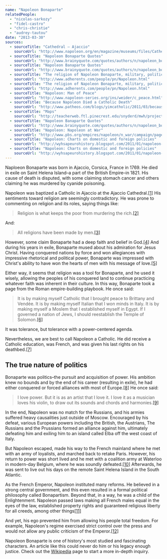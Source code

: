 ```yaml
---
name: "Napoleon Bonaparte"
relatedPeople:
  - "nicolas-sarkozy"
  - "fidel-castro"
  - "chris-christie"
  - "audrey-tautou"
date: "2013-03-30"
sources:
  - sourceTitle: "Cathedral – Ajaccio"
    sourceUrl: "http://www.napoleon.org/en/magazine/museums/files/Cathedral-Ajaccio.asp"
  - sourceTitle: "Napoleon Bonaparte Quotes"
    sourceUrl: "http://www.brainyquote.com/quotes/authors/n/napoleon_bonaparte.html?vm=l"
  - sourceTitle: "Napoleon Banaparte Quotes"
    sourceUrl: "http://www.brainyquote.com/quotes/authors/n/napoleon_bonaparte_2.html?vm=l"
  - sourceTitle: "The religion of Napoleon Bonaparte, military, political leader"
    sourceUrl: "http://www.adherents.com/people/pn/Napoleon.html"
  - sourceTitle: "The religion of Napoleon Bonaparte, military, political leader"
    sourceUrl: "http://www.adherents.com/people/pn/Napoleon.html"
  - sourceTitle: "Napoleon: Man of Peace"
    sourceUrl: "http://www.napoleon-series.org/ins/weider/c_peace.html"
  - sourceTitle: "Because Napoleon Died a Catholic Death"
    sourceUrl: "http://www.patheos.com/blogs/yimcatholic/2011/03/because-napoleon-died-a-catholic-death.html"
  - sourceTitle: "Maps"
    sourceUrl: "http://teacherweb.ftl.pinecrest.edu/snyderd/mwh/projects/cov/maps.htm"
  - sourceTitle: "Napoleon Banaparte Quotes"
    sourceUrl: "http://www.brainyquote.com/quotes/authors/n/napoleon_bonaparte_2.html?vm=l"
  - sourceTitle: "Napoleon: Napoleon at War"
    sourceUrl: "http://www.pbs.org/empires/napoleon/n_war/campaign/page_14.html"
  - sourceTitle: "Napoleon: Charts on domestic and foreign policies"
    sourceUrl: "http://wyhsapeurohistory.blogspot.com/2011/01/napoleon-charts-on-domestic-and-foreign.html"
  - sourceTitle: "Napoleon: Charts on domestic and foreign policies"
    sourceUrl: "http://wyhsapeurohistory.blogspot.com/2011/01/napoleon-charts-on-domestic-and-foreign.html"
---
```


Naploeon Bonaparte was born in Ajaccio, Corsica, France in 1769. He died in exile on Saint Helena Island–a part of the British Empire–in 1821. His cause of death is disputed, with some claiming stomach cancer and others claiming he was murdered by cyanide poisoning.

Napoleon was baptized a Catholic in Ajaccio at the Ajaccio Cathedral.<a class="source-citation" href="http://www.napoleon.org/en/magazine/museums/files/Cathedral-Ajaccio.asp" title="Cathedral – Ajaccio">[1]</a> His sentiments toward religion are seemingly contradictory. He was prone to commenting on religion and its roles, saying things like:

>Religion is what keeps the poor from murdering the rich.<a class="source-citation" href="http://www.brainyquote.com/quotes/authors/n/napoleon_bonaparte.html?vm=l" title="Napoleon Bonaparte Quotes">[2]</a>

And:

>All religions have been made by men.<a class="source-citation" href="http://www.brainyquote.com/quotes/authors/n/napoleon_bonaparte_2.html?vm=l" title="Napoleon Banaparte Quotes">[3]</a>

However, some claim Bonaparte had a deep faith and belief in God.<a class="source-citation" href="http://www.adherents.com/people/pn/Napoleon.html" title="The religion of Napoleon Bonaparte, military, political leader">[4]</a> And during his years in exile, Bonaparte mused about his admiration for Jesus Christ. Having conquered nations by force and won allegiances with impressive rhetorical and political power, Bonaparte was impressed with Christ's ability to have won the hearts of men with his message of love.<a class="source-citation" href="http://www.adherents.com/people/pn/Napoleon.html" title="The religion of Napoleon Bonaparte, military, political leader">[5]</a>

Either way, it seems that religion was a tool for Bonaparte, and he used it wisely, allowing the peoples of his conquered land to continue practicing whatever faith was inherent in their culture. In this way, Bonaparte took a page from the Roman empire-building playbook. He once said:

>It is by making myself Catholic that I brought peace to Brittany and Vendée. It is by making myself Italian that I won minds in Italy. It is by making myself a Moslem that I established myself in Egypt. If I governed a nation of Jews, I should reestablish the Temple of Solomon.<a class="source-citation" href="http://www.napoleon-series.org/ins/weider/c_peace.html" title="Napoleon: Man of Peace">[6]</a>

It was tolerance, but tolerance with a power-centered agenda.

Nevertheless, we are best to call Napoleon a Catholic. He did receive a Catholic education, was French, and was given his last rights on his deathbed.<a class="source-citation" href="http://www.patheos.com/blogs/yimcatholic/2011/03/because-napoleon-died-a-catholic-death.html" title="Because Napoleon Died a Catholic Death">[7]</a>

## The true nature of politics

Bonaparte was politics–the pursuit and acquisition of power. His ambition knew no bounds and by the end of his career (resulting in exile), he had either conquered or forced alliances with most of Europe.<a class="source-citation" href="http://teacherweb.ftl.pinecrest.edu/snyderd/mwh/projects/cov/maps.htm" title="Maps">[8]</a> He once said:

>I love power. But it is as an artist that I love it. I love it as a musician loves his violin, to draw out its sounds and chords and harmonies.<a class="source-citation" href="http://www.brainyquote.com/quotes/authors/n/napoleon_bonaparte_2.html?vm=l" title="Napoleon Banaparte Quotes">[9]</a>

In the end, Napoleon was no match for the Russians, and his armies suffered heavy causalities just outside of Moscow. Encouraged by his defeat, various European powers including the British, the Austrians, The Russians and the Prussians formed an alliance against him, ultimately defeating him and exiling him to an island called Elba off the west coast of Italy.

But Napoleon escaped, made his way to the French mainland where he met with an army of loyalists, and marched back to retake Paris. However, his return to power was short lived and he met with a coalition army at Waterloo in modern-day Belgium, where he was soundly defeated.<a class="source-citation" href="http://www.pbs.org/empires/napoleon/n_war/campaign/page_14.html" title="Napoleon: Napoleon at War">[10]</a> Afterwards, he was sent to live out his days on the remote Saint Helena Island in the South Atlantic.

As the French Emperor, Napoleon instituted many reforms. He believed in a strong central government, and this even resulted in a formal political philosophy called Bonapartism. Beyond that, in a way, he was a child of the Enlightenment. Napoleon passed laws making all French males equal in the eyes of the law, established property rights and guaranteed religious liberty for all creeds, among other things<a class="source-citation" href="http://wyhsapeurohistory.blogspot.com/2011/01/napoleon-charts-on-domestic-and-foreign.html" title="Napoleon: Charts on domestic and foreign policies">[11]</a>

And yet, his ego prevented him from allowing his people total freedom. For example, Napoleon's regime exercised strict control over the press and would not allow any public criticism of the Emperor.<a class="source-citation" href="http://wyhsapeurohistory.blogspot.com/2011/01/napoleon-charts-on-domestic-and-foreign.html" title="Napoleon: Charts on domestic and foreign policies">[12]</a>

Napoleon Bonaparte is one of history's most studied and fascinating characters. An article like this could never do him or his legacy enough justice. Check out the [Wikipedia](http://en.wikipedia.org/wiki/Napoleon#Napoleon_and_religions) page to start a more in-depth inquiry.